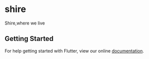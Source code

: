 # shire

Shire,where we live

## Getting Started

For help getting started with Flutter, view our online
[documentation](https://flutter.io/).
